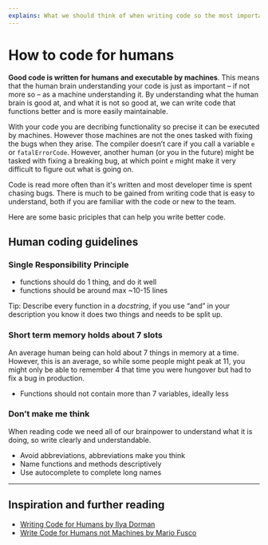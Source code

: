```yaml
---
explains: What we should think of when writing code so the most important computer we work with—the human brain—can parse it effectively
---
```


# How to code for humans

**Good code is written for humans and executable by machines**. This means that the human brain understanding your code is just as important – if not more so – as a machine understanding it. By understanding what the human brain is good at, and what it is not so good at, we can write code that functions better and is more easily maintainable.

With your code you are decribing functionality so precise it can be executed by machines. However those machines are not the ones tasked with fixing the bugs when they arise. The compiler doesn’t care if you call a variable `e` or `fatalErrorCode`. However, another human (or you in the future) might be tasked with fixing a breaking bug, at which point `e` might make it very difficult to figure out what is going on.

Code is read more often than it's written and most developer time is spent chasing bugs. There is much to be gained from writing code that is easy to understand, both if you are familiar with the code or new to the team.

Here are some basic priciples that can help you write better code.

## Human coding guidelines

### Single Responsibility Principle

* functions should do 1 thing, and do it well
* functions should be around max ~10-15 lines

Tip: Describe every function in a _docstring_, if you use “and” in your description you know it does two things and needs to be split up.

### Short term memory holds about 7 slots

An average human being can hold about 7 things in memory at a time. However, this is an average, so while some people might peak at 11, you might only be able to remember 4 that time you were hungover but had to fix a bug in production.

* Functions should not contain more than 7 variables, ideally less

### Don’t make me think

When reading code we need all of our brainpower to understand what it is doing, so write clearly and understandable.

* Avoid abbreviations, abbreviations make you think
* Name functions and methods descriptively
* Use autocomplete to complete long names

---

## Inspiration and further reading

* [Writing Code for Humans by Ilya Dorman](https://medium.com/@ilyothehorrid/writing-code-for-humans-5b80a89f439c)
* [Write Code for Humans not Machines by Mario Fusco](http://programmer.97things.oreilly.com/wiki/index.php/Write_Code_for_Humans_not_Machines)
